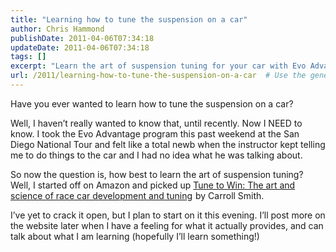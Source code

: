 ```yaml
---
title: "Learning how to tune the suspension on a car"
author: Chris Hammond
publishDate: 2011-04-06T07:34:18
updateDate: 2011-04-06T07:34:18
tags: []
excerpt: "Learn the art of suspension tuning for your car with Evo Advantage program and Carroll Smith's Tune to Win book. Transform into a pro at race car development!"
url: /2011/learning-how-to-tune-the-suspension-on-a-car  # Use the generated URL with year
---
```

<p>Have you ever wanted to learn how to tune the suspension on a car?</p>  <p>Well, I haven’t really wanted to know that, until recently. Now I NEED to know. I took the Evo Advantage program this past weekend at the San Diego National Tour and felt like a total newb when the instructor kept telling me to do things to the car and I had no idea what he was talking about.</p>  <p>So now the question is, how best to learn the art of suspension tuning? Well, I started off on Amazon and picked up <a href="https://www.amazon.com/gp/product/0879380713/ref=as_li_ss_tl?ie=UTF8&amp;tag=chrishammondc-20&amp;linkCode=as2&amp;camp=1789&amp;creative=390957&amp;creativeASIN=0879380713">Tune to Win: The art and science of race car development and tuning</a><img style="border-bottom-style: none !important; border-right-style: none !important; margin: 0px; border-top-style: none !important; border-left-style: none !important" border="0" alt="" src="https://www.assoc-amazon.com/e/ir?t=&amp;l=as2&amp;o=1&amp;a=0879380713" width="1" height="1" /> by Carroll Smith.</p>  <p>I’ve yet to crack it open, but I plan to start on it this evening. I’ll post more on the website later when I have a feeling for what it actually provides, and can talk about what I am learning (hopefully I’ll learn something!)</p>


